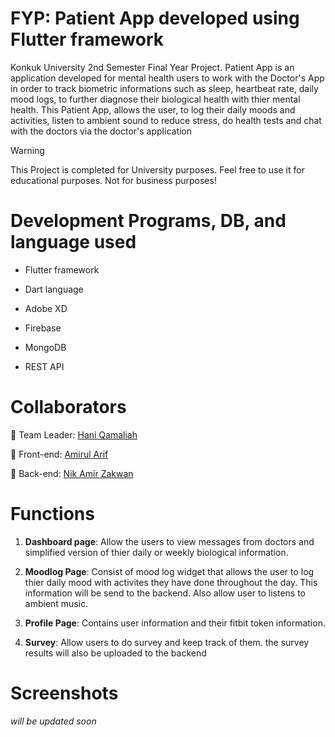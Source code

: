 # FYP: Patient App developed using Flutter framework 

Konkuk University 2nd Semester Final Year Project. Patient App is an application developed for mental health users to work with the Doctor's App in order to track biometric informations such as sleep, heartbeat rate, daily mood logs, to further diagnose their biological health with thier mental health. This Patient App, allows the user, to log their daily moods and activities, listen to ambient sound to reduce stress, do health tests and chat with the doctors via the doctor's application

> [!WARNING]
> This Project is completed for University purposes. Feel free to use it for educational purposes. Not for business purposes!


# Development Programs, DB, and language used

- Flutter framework
* Dart language
+ Adobe XD
- Firebase
* MongoDB
+ REST API


# Collaborators

👦 Team Leader: [Hani Qamaliah](https://github.com/ricegummy/)

👧 Front-end: [Amirul Arif](https://github.com/Amirularif/)

👦 Back-end: [Nik Amir Zakwan](https://github.com/astralkizuna/)


# Functions

1. **Dashboard page**: Allow the users to view messages from doctors and simplified version of thier daily or weekly biological information.

2. **Moodlog Page**: Consist of mood log widget that allows the user to log thier daily mood with activites they have done throughout the day. This information will be send to the backend. Also allow user to listens to ambient music.

3. **Profile Page**: Contains user information and their fitbit token information.

4. **Survey**: Allow users to do survey and keep track of them. the survey results will also be uploaded to the backend

# Screenshots
_will be updated soon_
